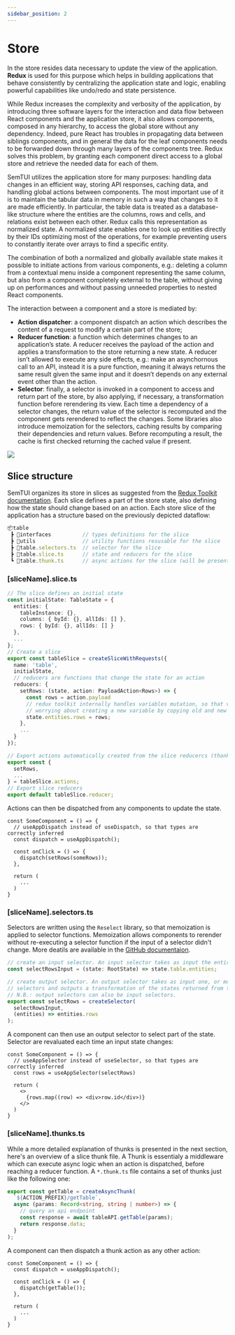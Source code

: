 ```yaml
---
sidebar_position: 2
---
```


# Store

In the store resides data necessary to update the view
of the application. **Redux** is used for this purpose which helps in building
applications that behave consistently by centralizing the application state
and logic, enabling powerful capabilities like undo/redo and state persistence.

While Redux increases the complexity and verbosity of the application,
by introducing three software layers for the interaction and data flow between
React components and the application store, it also allows components, composed in any hierarchy, to access the global store without any dependency.
Indeed, pure React has troubles in propagating data between siblings components, and in general the data for the leaf components needs to be forwarded
down through many layers of the components tree. Redux solves this problem, by granting each component direct access to a global store and retrieve
the needed data for each of them.

SemTUI utilizes the application store for many purposes: handling data
changes in an efficient way, storing API responses, caching data, and handling
global actions between components. The most important use of it is to
maintain the tabular data in memory in such a way that changes to it are
made efficiently. In particular, the table data is treated as a database-like
structure where the entities are the columns, rows and cells, and relations
exist between each other. Redux calls this representation as normalized state.
A normalized state enables one to look up entities directly by their IDs
optimizing most of the operations, for example preventing users to constantly
iterate over arrays to find a specific entity.

The combination of both a normalized and globally available state makes
it possible to initiate actions from various components, e.g.: deleting a column from a contextual menu inside a component representing the same column, but also from a component completely external to the table, without
giving up on performances and without passing unneeded properties to nested
React components.

The interaction between a component and a store is mediated by:

- **Action dispatcher**: a component dispatch an action which describes the
content of a request to modify a certain part of the store;
- **Reducer function**: a function which determines changes to an application’s state. A reducer receives the payload of the action and applies a
transformation to the store returning a new state. A reducer isn’t allowed to execute any side effects, e.g.: make an asynchornous call to an
API, instead it is a pure function, meaning it always returns the same
result given the same input and it doesn’t depends on any external
event other than the action.
- **Selector**: finally, a selector is invoked in a component to access and
return part of the store, by also applying, if necessary, a transformation
function before rerendering its view. Each time a dependency of a
selector changes, the return value of the selector is recomputed and the
component gets rerendered to reflect the changes. Some libraries also
introduce memoization for the selectors, caching results by comparing
their dependencies and return values. Before recomputing a result, the
cache is first checked returning the cached value if present.

<div style={{textAlign: 'center'}}>
  <img style={{width: '600px'}} src="/I2T-docs/img/dataflow-redux.png" />
</div>

## Slice structure
SemTUI organizes its store in slices as suggested from the [Redux Toolkit documentation](https://redux-toolkit.js.org/tutorials/quick-start).
Each slice defines a part of the store state, also defining how the state should change based on an action.
Each store slice of the application has a structure based on the previously depicted dataflow:

```jsx
📦table
 ┣ 📂interfaces          // types definitions for the slice
 ┣ 📂utils               // utility functions resusable for the slice
 ┣ 📜table.selectors.ts  // selector for the slice
 ┣ 📜table.slice.ts      // state and reducers for the slice
 ┗ 📜table.thunk.ts      // async actions for the slice (will be presented in the next section)
```

### \[sliceName\].slice.ts

```ts title="Example of slice"
// The slice defines an initial state
const initialState: TableState = {
  entities: {
    tableInstance: {},
    columns: { byId: {}, allIds: [] },
    rows: { byId: {}, allIds: [] }
  },
  ...
};
// Create a slice
export const tableSlice = createSliceWithRequests({
  name: 'table',
  initialState,
  // reducers are functions that change the state for an action
  reducers: {
    setRows: (state, action: PayloadAction<Rows>) => {
      const rows = action.payload
      // redux toolkit internally handles variables mutation, so that variables can be mutated without
      // worrying about creating a new variable by copying old and new values
      state.entities.rows = rows;
    },
    ...
  }
});

// Export actions automatically created from the slice reducercs (thanks to Redux Toolkit)
export const {
  setRows,
  ...
} = tableSlice.actions;
// Export slice reducers
export default tableSlice.reducer;
```

Actions can then be dispatched from any components to update the state.
```tsx
const SomeComponent = () => {
  // useAppDispatch instead of useDispatch, so that types are correctly inferred
  const dispatch = useAppDispatch();

  const onClick = () => {
    dispatch(setRows(someRows));
  },
  
  return (
    ...
  )
}
```

### \[sliceName\].selectors.ts
Selectors are written using the `Reselect` library, so that memoization is applied to selector functions. Memoization allows components to rerender without re-executing a selector function if the input of a selector didn't change. More deatils are available in the [GitHub documentaion](https://github.com/reduxjs/reselect).

```ts title="Example selector"
// create an input selector. An input selector takes as input the entire state composed by slices and returns part of the state
const selectRowsInput = (state: RootState) => state.table.entities;

// create output selector. An output selector takes as input one, or more input 
// selectors and outputs a transformation of the states returned from the input selectors.
// N.B.: output selectors can also be input selectors.
export const selectRows = createSelector(
  selectRowsInput,
  (entities) => entities.rows
);
```

A component can then use an output selector to select part of the state. Selector are revaluated each time an input state changes:
```tsx
const SomeComponent = () => {
  // useAppSelector instead of useSelector, so that types are correctly inferred
  const rows = useAppSelector(selectRows)
  
  return (
    <>
      {rows.map((row) => <div>row.id</div>)}
    </>
  )
}
```

### \[sliceName\].thunks.ts
While a more detailed explanation of thunks is presented in the next section, here's an overview of a slice thunk file. A Thunk is essentialy a middleware which can execute async logic when an action is dispatched, before reaching a reducer function. A `*.thunk.ts` file contains a set of thunks just like the following one:

```ts title="Example of thunk"
export const getTable = createAsyncThunk(
  `${ACTION_PREFIX}/getTable`,
  async (params: Record<string, string | number>) => {
    // query an api endpoint
    const response = await tableAPI.getTable(params);
    return response.data;
  }
);
```

A component can then dispatch a thunk action as any other action:

```tsx
const SomeComponent = () => {
  const dispatch = useAppDispatch();

  const onClick = () => {
    dispatch(getTable());
  },
  
  return (
    ...
  )
}
```